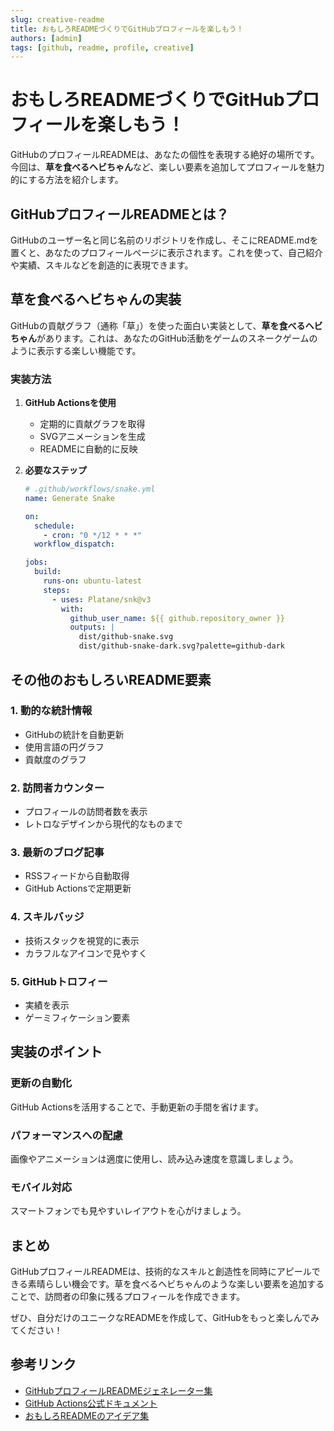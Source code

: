 ```yaml
---
slug: creative-readme
title: おもしろREADMEづくりでGitHubプロフィールを楽しもう！
authors: [admin]
tags: [github, readme, profile, creative]
---
```


# おもしろREADMEづくりでGitHubプロフィールを楽しもう！

GitHubのプロフィールREADMEは、あなたの個性を表現する絶好の場所です。今回は、**草を食べるヘビちゃん**など、楽しい要素を追加してプロフィールを魅力的にする方法を紹介します。

<!--truncate-->

## GitHubプロフィールREADMEとは？

GitHubのユーザー名と同じ名前のリポジトリを作成し、そこにREADME.mdを置くと、あなたのプロフィールページに表示されます。これを使って、自己紹介や実績、スキルなどを創造的に表現できます。

## 草を食べるヘビちゃんの実装

GitHubの貢献グラフ（通称「草」）を使った面白い実装として、**草を食べるヘビちゃん**があります。これは、あなたのGitHub活動をゲームのスネークゲームのように表示する楽しい機能です。

### 実装方法

1. **GitHub Actionsを使用**
   - 定期的に貢献グラフを取得
   - SVGアニメーションを生成
   - READMEに自動的に反映

2. **必要なステップ**
   ```yaml
   # .github/workflows/snake.yml
   name: Generate Snake

   on:
     schedule:
       - cron: "0 */12 * * *"
     workflow_dispatch:

   jobs:
     build:
       runs-on: ubuntu-latest
       steps:
         - uses: Platane/snk@v3
           with:
             github_user_name: ${{ github.repository_owner }}
             outputs: |
               dist/github-snake.svg
               dist/github-snake-dark.svg?palette=github-dark
   ```

## その他のおもしろいREADME要素

### 1. **動的な統計情報**
- GitHubの統計を自動更新
- 使用言語の円グラフ
- 貢献度のグラフ

### 2. **訪問者カウンター**
- プロフィールの訪問者数を表示
- レトロなデザインから現代的なものまで

### 3. **最新のブログ記事**
- RSSフィードから自動取得
- GitHub Actionsで定期更新

### 4. **スキルバッジ**
- 技術スタックを視覚的に表示
- カラフルなアイコンで見やすく

### 5. **GitHubトロフィー**
- 実績を表示
- ゲーミフィケーション要素

## 実装のポイント

### **更新の自動化**
GitHub Actionsを活用することで、手動更新の手間を省けます。

### **パフォーマンスへの配慮**
画像やアニメーションは適度に使用し、読み込み速度を意識しましょう。

### **モバイル対応**
スマートフォンでも見やすいレイアウトを心がけましょう。

## まとめ

GitHubプロフィールREADMEは、技術的なスキルと創造性を同時にアピールできる素晴らしい機会です。草を食べるヘビちゃんのような楽しい要素を追加することで、訪問者の印象に残るプロフィールを作成できます。

ぜひ、自分だけのユニークなREADMEを作成して、GitHubをもっと楽しんでみてください！

## 参考リンク

- [GitHubプロフィールREADMEジェネレーター集](https://qiita.com/Keichan_15/items/7d0595369d6b6e321ede)
- [GitHub Actions公式ドキュメント](https://docs.github.com/ja/actions)
- [おもしろREADMEのアイデア集](https://github.com/topics/github-profile-readme)